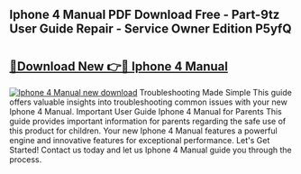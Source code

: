 ## Iphone 4 Manual PDF Download Free - Part-9tz User Guide Repair - Service Owner Edition P5yfQ

# <h2><a href="http://bc1053.oget.top/?id=Iphone+4+Manual">🔗Download New 👉🔴 Iphone 4 Manual</a></h2>

[![Iphone 4 Manual new download](https://i.imgur.com/5g1atiW.png)](http://bc1053.oget.top/?id=Iphone+4+Manual)
Troubleshooting Made Simple This guide offers valuable insights into troubleshooting common issues with your new Iphone 4 Manual. Important User Guide Iphone 4 Manual for Parents This guide provides important information for parents regarding the safe use of this product for children. Your new Iphone 4 Manual features a powerful engine and innovative features for exceptional performance. Let's Get Started! Contact us today and let us Iphone 4 Manual guide you through the process.
